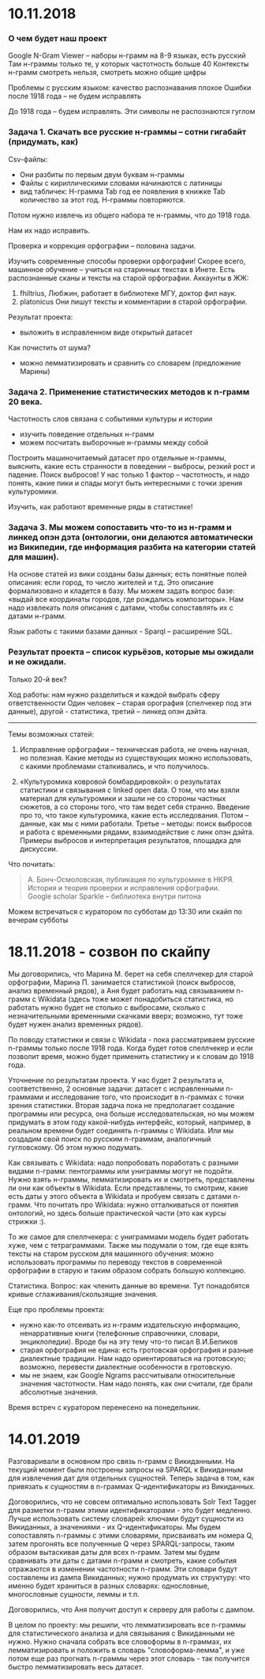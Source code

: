# 10.11.2018

### О чем будет наш проект

Google N-Gram Viewer – наборы н-грамм на 8-9 языках, есть русский
Там н-граммы только те, у которых частотность больше 40
Контексты н-грамм смотреть нельзя, смотреть можно общие цифры

Проблемы с русским языком: качество распознавания плохое
Ошибки после 1918 года – не будем исправлять

До 1918 года – будем исправлять. Эти символы не распознаются гуглом

### Задача 1. Скачать все русские н-граммы – сотни гигабайт (придумать, как)

Csv-файлы: 
- Они разбиты по первым двум буквам н-граммы
- Файлы с кириллическими словами начинаются с латиницы
- вид табличек: Н-грамма Tab год ее появления в книжке Tab количество за этот год. Н-граммы повторяются. 

Потом нужно извлечь из общего набора те н-граммы, что до 1918 года. 

Нам их надо исправить.

Проверка и коррекция орфографии – половина задачи. 

Изучить современные способы проверки орфографии! Скорее всего, машинное обучение – учиться на старинных текстах в Инете.  Есть распознанные сканы и тексты на старой орфографии. Аккаунты в ЖЖ: 
1. fhiltrius, Любжин, работает в библиотеке МГУ, доктор фил наук. 
2. platonicus 
Они пишут тексты и комментарии в старой орфографии. 

Результат проекта:
- выложить в исправленном виде открытый датасет

Как почистить от шума?
- можно лемматизировать и сравнить со словарем (предложение Марины)

### Задача 2. Применение статистических методов к n-грамм 20 века. 

Частотность слов связана с событиями культуры и истории

- изучить поведение отдельных н-грамм
- можем посчитать выборочные н-граммы между собой

Построить машиночитаемый датасет про отдельные н-граммы, выяснить, какие есть странности в поведении – выбросы, резкий рост и падение. Поиск выбросов! У нас только 1 фактор – частотность, и надо понять, какие пики и спады могут быть интересными с точки зрения культуромики. 

Изучить, как работают временные ряды в статистике! 

### Задача 3. Мы можем сопоставить что-то из н-грамм и линкед опэн дэта (онтологии, они делаются автоматически из Википедии, где информация разбита на категории статей для машин). 

На основе статей из вики созданы базы данных; есть понятные полей описания: если город, то число жителей и т.д. Это описание формализовано и кладется в базу. Мы можем задать вопрос базе: «выдай все координаты городов, где рождались композиторы». Нам надо извлекать поля описания с датами, чтобы сопоставлять их с датами н-грамм. 

Язык работы с такими базами данных - Sparql – расширение SQL.

### Результат проекта – список курьёзов, которые мы ожидали и не ожидали. 

Только 20-й век? 

Ход работы: нам нужно разделиться и каждой выбрать сферу ответственности
Один человек – старая орография (спелчекер под эти данные), другой - статистика, третий – линкед опэн дэйта. 


--- 

Темы возможных статей: 

1. Исправление орфографии – техническая работа, не очень научная, но полезная. Какие методы из существующих можно использовать, с какими проблемами сталкивались, и что получилось. 

2. «Культуромика ковровой бомбардировкой»: о результатах статистики и связывания с linked open data. О том, что мы взяли материал для культуромики и зашли не со стороны частных сюжетов, а со стороны того, что там ведет себя странно. 
Введение про то, что такое культуромика, какие есть исследования. Потом – данные, как мы с ними работали. Третье – методы: поиск выбросов и работа с временными рядами, взаимодействие с линк опэн дэйта. Примеры выбросов и интерпретация результатов, площадка для дискуссии.
 
Что почитать: 
> А. Бонч-Осмоловская, публикация по культуромике в НКРЯ.
> История и теория проверки и исправления орфографии.  
> Google scholar 
> Sparkle – библиотека внутри питона


Можем встречаться с куратором по субботам до 13:30 или скайп по вечерам субботы


# 18.11.2018  - cозвон по скайпу 

Мы договорились, что Марина М. берет на себя спеллчекер для старой орфографии, Марина П. занимается статистикой (поиск выбросов, анализ временный рядов), а Аня будет работать над связыванием n-грамм с Wikidata (здесь тоже может понадобиться статистика, но работать нужно будет не столько с выбросами, сколько с незначительными временными скачками вверх; возможно, тут тоже будет нужен анализ временных рядов).

По поводу статистики и связи с Wikidata - пока рассматриваем русские n-граммы только после 1918 года. Когда будет готов спеллчекер и если позволит время, можно будет применить статистику и к словам до 1918 года. 

Уточнение по результатам проекта. У нас будет 2 результата и, соответственно, 2 основные задачи: датасет с исправленными n-граммами и исследование того, что происходит в n-граммах с точки зрения статистики. Вторая задача пока не предполагает создание программы или ресурса, она больше исследовательская, но мы можем придумать в этом году какой-нибудь интерфейс, который, например, в реальном времени будет соединять n-граммы с Wikidata. Или мы создадим свой поиск по русским n-граммам, аналогичный гугловскому. Об этом нужно подумать.

Как связывать с Wikidata: надо попробовать поработать с разными видами n-грамм: пентограммы или униграммы могут не подойти. Нужно взять н-граммы, лемматизировать их и смотреть, представлены ли они как объекты в Wikidata. Если представлены, то смотрим, какие есть даты у этого объекта в Wikidata и пробуем связать с датами n-грамм. Что почитать про Wikidata: нужно отталкиваться от понятия онтологий, но здесь больше практической части (это как курсы стрижки :). 

То же самое для спеллчекера: с униграммами модель будет работать хуже, чем с тетраграммами. Также мы подумали о том, где еще взять тексты на старом русском для машинного обучения: можно использовать программы по переводу текстов в современной орфографии в старую и таким образом собрать большую коллекцию.  

Статистика. Вопрос: как членить данные во времени. Тут понадобятся кривые сглаживания/скользящие значения. 

Еще про проблемы проекта:
- нужно как-то отсеивать из н-грамм издательскую информацию, ненарративные книги (телефонные справочники, словари, энциклопедии). Вроде бы на эту тему что-то писал В.И.Беликов
- старая орфография не едина: есть гротовская орфография и разные диалектные традиции. Нам надо ориентироваться на гротовскую; возможно, перевести диалектные особенности в гротовскую.  
- мы не знаем, как Google Ngrams рассчитывали относительные значения частотности. Нам надо понять, как они считали, где брали абсолютные значения. 

Время встреч с куратором перенесено на понедельник. 

# 14.01.2019

Разговаривали в основном про связь n-грамм с Викиданными. На текущий момент были построены запросы на SPARQL к Викиданным для извлечения дат для отдельных сущностей. Теперь задача в том, как привязать к сущностям в n-граммах Q-идентификаторы из Викиданных. 

Договорились, что не совсем оптимально использовать Solr Text Tagger для разметки n-грамм этими идентификаторами - это будет медленно. Лучше использовать систему словарей: ключами будут сущности из Викиданных, а значениями - их Q-идентификаторы. Мы будем сопоставлять n-граммы с этими словарями, присваивать им номера Q, затем прогонять все полученные Q через SPARQL-запросы, таким образом вытаскивая даты для всех n-грамм. Затем мы будем сравнивать эти даты с датами n-грамм и смотреть, какие события отражаются в изменении частотности n-грамм. Эти словари будут составлены из дампа Викиданных; нужно продумать их структуру: что именно будет храниться в разных словарях: однословные, многословные сущности, леммы и т.п.  

Договорились, что Аня получит доступ к серверу для работы с дампом. 

В целом по проекту: мы решили, что лемматизировать все n-граммы для статистического анализа и для связывания с Викиданными не нужно. Нужно сначала собрать все словоформы в n-граммах, их лемматизировать и положить в словарь "словоформа-лемма", и уже потом еще раз прогнать n-граммы через этот словарь - так получится быстро лемматизировать весь датасет. 

